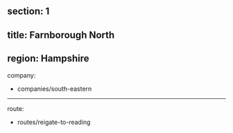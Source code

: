 section: 1
----
title: Farnborough North
----
region: Hampshire
----
company:
- companies/south-eastern
----
route:
- routes/reigate-to-reading
